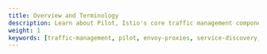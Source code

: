 ```yaml
---
title: Overview and Terminology
description: Learn about Pilot, Istio's core traffic management component, Envoy proxies, and how they enable service discovery and load balancing.
weight: 1
keywords: [traffic-management, pilot, envoy-proxies, service-discovery, load-balancing]
---
```

